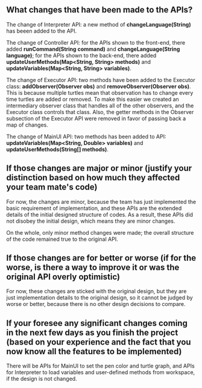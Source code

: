 
## What changes that have been made to the APIs? 

The change of Interpreter API: a new method of **changeLanguage(String)** has beeen added to the API.

The change of Controller API: for the APIs shown to the front-end, there added **runCommand(String command)** and **changeLanguage(String language)**; for the APIs shown to the back-end, there added **updateUserMethods(Map<String, String> methods)** and **updateVariables(Map<String, String> variables)**.

The change of Executor API: two methods have been added to the Executor class: **addObserver(Observer obs)** and **removeObserver(Observer obs)**. This is because multiple turtles mean that observation has to change every time turtles are added or removed. To make this easier we created an intermediary observer class that handles all of the other observers, and the Executor class controls that class. Also, the getter methods in the Observer subsection of the Executor API were removed in favor of passing back a map of changes. 

The change of MainUI API: two methods has been added to API: **updateVariables(Map<String, Double> variables)** and **updateUserMethods(String[] methods)**.

## If those changes are major or minor (justify your distinction based on how much they affected your team mate's code)

For now, the changes are minor, because the team has just implemented the basic requirement of implementation, and these APIs are the extended details of the initial designed structure of codes. As a result, these APIs did not disobey the initial design, which means they are minor changes.

On the whole, only minor method changes were made; the overall structure of the code remained true to the original API.

## If those changes are for better or worse (if for the worse, is there a way to improve it or was the original API overly optimistic)

For now, these changes are sticked with the original design, but they are just implementation details to the original design, so it cannot be judged by worse or better, because there is no other design decisions to compare.

## If your foresee any significant changes coming in the next few days as you finish the project (based on your experience and the fact that you now know all the features to be implemented)

There will be APIs for MainUI to set the pen color and turtle graph, and APIs for Interpreter to load variables and user-defined methods from workspace, if the design is not changed.